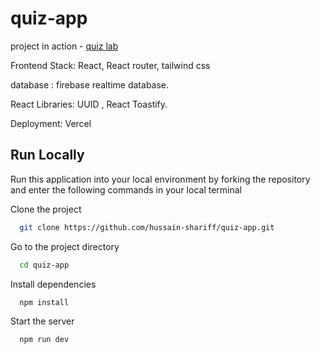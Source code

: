 # quiz-app

project in action - [quiz lab](https://quiz-lab-hussain-shariff.vercel.app/)


Frontend Stack: React, React router, tailwind css

database : firebase realtime database. 

React Libraries: UUID , React Toastify.

Deployment: Vercel


## Run Locally

Run this application into your local environment by forking the repository and enter the following commands in your local terminal

Clone the project

```bash
  git clone https://github.com/hussain-shariff/quiz-app.git
```

Go to the project directory

```bash
  cd quiz-app
```

Install dependencies

```bash
  npm install
```

Start the server

```bash
  npm run dev
```
